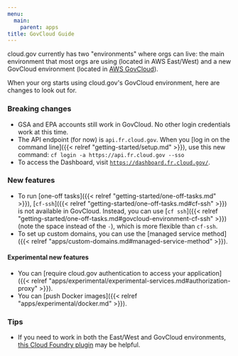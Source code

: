 ```yaml
---
menu:
  main:
    parent: apps
title: GovCloud Guide
---
```


cloud.gov currently has two "environments" where orgs can live: the main environment that most orgs are using (located in AWS East/West) and a new GovCloud environment (located in [AWS GovCloud](https://aws.amazon.com/govcloud-us/)).

When your org starts using cloud.gov's GovCloud environment, here are changes to look out for.

### Breaking changes

- GSA and EPA accounts still work in GovCloud. No other login credentials work at this time.
- The API endpoint (for now) is `api.fr.cloud.gov`. When you [log in on the command line]({{< relref "getting-started/setup.md" >}}), use this new command: `cf login -a https://api.fr.cloud.gov --sso`
- To access the Dashboard, visit [`https://dashboard.fr.cloud.gov/`](https://dashboard.fr.cloud.gov/).

### New features

- To run [one-off tasks]({{< relref "getting-started/one-off-tasks.md" >}}), [`cf-ssh`]({{< relref "getting-started/one-off-tasks.md#cf-ssh" >}}) is not available in GovCloud. Instead, you can use [`cf ssh`]({{< relref "getting-started/one-off-tasks.md#govcloud-environment-cf-ssh" >}}) (note the space instead of the `-`), which is more flexible than `cf-ssh`.
- To set up custom domains, you can use the [managed service method]({{< relref "apps/custom-domains.md#managed-service-method" >}}).

#### Experimental new features

- You can [require cloud.gov authentication to access your application]({{< relref "apps/experimental/experimental-services.md#authorization-proxy" >}}).
- You can [push Docker images]({{< relref "apps/experimental/docker.md" >}}).

### Tips

- If you need to work in both the East/West and GovCloud environments, [this Cloud Foundry plugin](https://github.com/guidowb/cf-targets-plugin) may be helpful.
